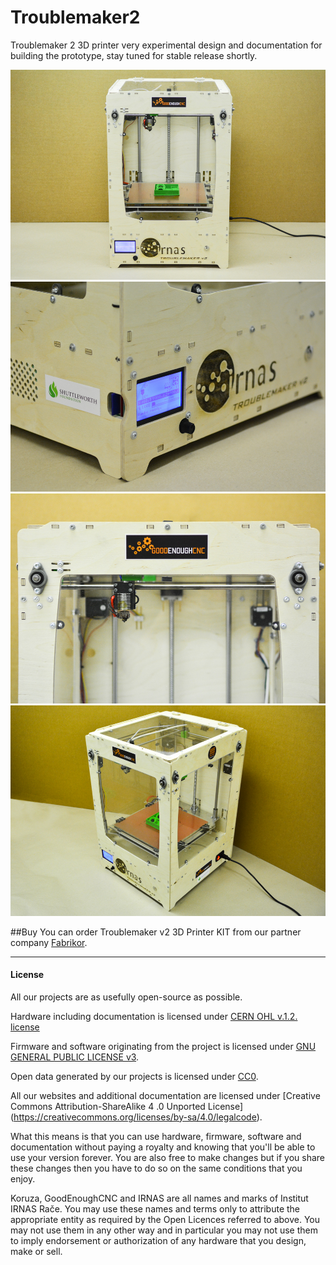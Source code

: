 # Troublemaker2
Troublemaker 2 3D printer very experimental design and documentation for building the prototype, stay tuned for stable release shortly.

![Troublemaker-v2-1](Troublemaker-1.jpg)
![Troublemaker-v2-1](Troublemaker-2.jpg)
![Troublemaker-v2-1](Troublemaker-3.jpg)
![Troublemaker-v2-1](Troublemaker-4.jpg)

##Buy
You can order Troublemaker v2 3D Printer KIT from our partner company [Fabrikor](http://fabrikor.eu/index.php?route=product/category&path=60).

---

#### License

All our projects are as usefully open-source as possible.

Hardware including documentation is licensed under [CERN OHL v.1.2. license](http://www.ohwr.org/licenses/cern-ohl/v1.2)

Firmware and software originating from the project is licensed under [GNU GENERAL PUBLIC LICENSE v3](http://www.gnu.org/licenses/gpl-3.0.en.html).

Open data generated by our projects is licensed under [CC0](https://creativecommons.org/publicdomain/zero/1.0/legalcode).

All our websites and additional documentation are licensed under [Creative Commons Attribution-ShareAlike 4 .0 Unported License] (https://creativecommons.org/licenses/by-sa/4.0/legalcode).

What this means is that you can use hardware, firmware, software and documentation without paying a royalty and knowing that you'll be able to use your version forever. You are also free to make changes but if you share these changes then you have to do so on the same conditions that you enjoy.

Koruza, GoodEnoughCNC and IRNAS are all names and marks of Institut IRNAS Rače. 
You may use these names and terms only to attribute the appropriate entity as required by the Open Licences referred to above. You may not use them in any other way and in particular you may not use them to imply endorsement or authorization of any hardware that you design, make or sell.
